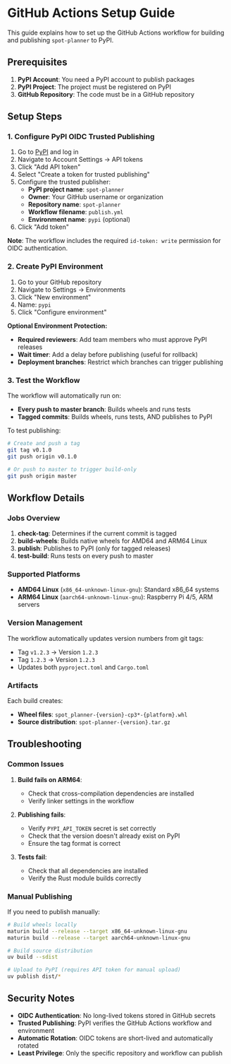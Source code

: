 # GitHub Actions Setup Guide

This guide explains how to set up the GitHub Actions workflow for building and publishing `spot-planner` to PyPI.

## Prerequisites

1. **PyPI Account**: You need a PyPI account to publish packages
2. **PyPI Project**: The project must be registered on PyPI
3. **GitHub Repository**: The code must be in a GitHub repository

## Setup Steps

### 1. Configure PyPI OIDC Trusted Publishing

1. Go to [PyPI](https://pypi.org) and log in
2. Navigate to Account Settings → API tokens
3. Click "Add API token"
4. Select "Create a token for trusted publishing"
5. Configure the trusted publisher:
   - **PyPI project name**: `spot-planner`
   - **Owner**: Your GitHub username or organization
   - **Repository name**: `spot-planner`
   - **Workflow filename**: `publish.yml`
   - **Environment name**: `pypi` (optional)
6. Click "Add token"

**Note**: The workflow includes the required `id-token: write` permission for OIDC authentication.

### 2. Create PyPI Environment

1. Go to your GitHub repository
2. Navigate to Settings → Environments
3. Click "New environment"
4. Name: `pypi`
5. Click "Configure environment"

**Optional Environment Protection:**

- **Required reviewers**: Add team members who must approve PyPI releases
- **Wait timer**: Add a delay before publishing (useful for rollback)
- **Deployment branches**: Restrict which branches can trigger publishing

### 3. Test the Workflow

The workflow will automatically run on:

- **Every push to master branch**: Builds wheels and runs tests
- **Tagged commits**: Builds wheels, runs tests, AND publishes to PyPI

To test publishing:

```bash
# Create and push a tag
git tag v0.1.0
git push origin v0.1.0

# Or push to master to trigger build-only
git push origin master
```

## Workflow Details

### Jobs Overview

1. **check-tag**: Determines if the current commit is tagged
2. **build-wheels**: Builds native wheels for AMD64 and ARM64 Linux
3. **publish**: Publishes to PyPI (only for tagged releases)
4. **test-build**: Runs tests on every push to master

### Supported Platforms

- **AMD64 Linux** (`x86_64-unknown-linux-gnu`): Standard x86_64 systems
- **ARM64 Linux** (`aarch64-unknown-linux-gnu`): Raspberry Pi 4/5, ARM servers

### Version Management

The workflow automatically updates version numbers from git tags:

- Tag `v1.2.3` → Version `1.2.3`
- Tag `1.2.3` → Version `1.2.3`
- Updates both `pyproject.toml` and `Cargo.toml`

### Artifacts

Each build creates:

- **Wheel files**: `spot_planner-{version}-cp3*-{platform}.whl`
- **Source distribution**: `spot-planner-{version}.tar.gz`

## Troubleshooting

### Common Issues

1. **Build fails on ARM64**:

   - Check that cross-compilation dependencies are installed
   - Verify linker settings in the workflow

2. **Publishing fails**:

   - Verify `PYPI_API_TOKEN` secret is set correctly
   - Check that the version doesn't already exist on PyPI
   - Ensure the tag format is correct

3. **Tests fail**:
   - Check that all dependencies are installed
   - Verify the Rust module builds correctly

### Manual Publishing

If you need to publish manually:

```bash
# Build wheels locally
maturin build --release --target x86_64-unknown-linux-gnu
maturin build --release --target aarch64-unknown-linux-gnu

# Build source distribution
uv build --sdist

# Upload to PyPI (requires API token for manual upload)
uv publish dist/*
```

## Security Notes

- **OIDC Authentication**: No long-lived tokens stored in GitHub secrets
- **Trusted Publishing**: PyPI verifies the GitHub Actions workflow and environment
- **Automatic Rotation**: OIDC tokens are short-lived and automatically rotated
- **Least Privilege**: Only the specific repository and workflow can publish
